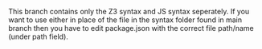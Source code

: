 This branch contains only the Z3 syntax and JS syntax seperately. If you want to use either in place of the file in the syntax folder found in main branch then you have to edit package.json with the correct file path/name (under path field).
